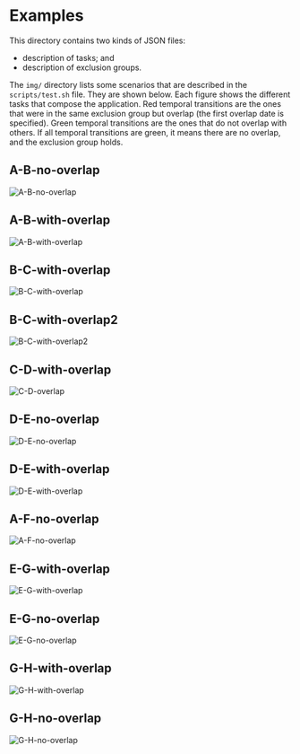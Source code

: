 # Examples

This directory contains two kinds of JSON files:
- description of tasks; and
- description of exclusion groups.

The `img/` directory lists some scenarios that are described in the
`scripts/test.sh` file. They are shown below. Each figure shows the different
tasks that compose the application. Red temporal transitions are the ones that
were in the same exclusion group but overlap (the first overlap date is
specified).  Green temporal transitions are the ones that do not overlap with
others.  If all temporal transitions are green, it means there are no overlap,
and the exclusion group holds.


## A-B-no-overlap

![A-B-no-overlap](img/A-B-no-overlap.dot.jpeg)

## A-B-with-overlap

![A-B-with-overlap](img/A-B-with-overlap.dot.jpeg)

## B-C-with-overlap

![B-C-with-overlap](img/B-C-with-overlap.dot.jpeg)

## B-C-with-overlap2

![B-C-with-overlap2](img/B-C-with-overlap2.dot.jpeg)

## C-D-with-overlap

![C-D-overlap](img/C-D-overlap.dot.jpeg)

## D-E-no-overlap

![D-E-no-overlap](img/D-E-no-overlap.dot.jpeg)

## D-E-with-overlap

![D-E-with-overlap](img/D-E-with-overlap.dot.jpeg)

## A-F-no-overlap

![A-F-no-overlap](img/A-F-no-overlap.dot.jpeg)

## E-G-with-overlap

![E-G-with-overlap](img/E-G-with-overlap.dot.jpeg)

## E-G-no-overlap

![E-G-no-overlap](img/E-G-no-overlap.dot.jpeg)

## G-H-with-overlap

![G-H-with-overlap](img/G-H-with-overlap.dot.jpeg)

## G-H-no-overlap

![G-H-no-overlap](img/G-H-no-overlap.dot.jpeg)
